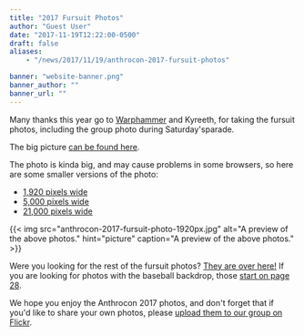 ```yaml
---
title: "2017 Fursuit Photos"
author: "Guest User"
date: "2017-11-19T12:22:00-0500"
draft: false
aliases:
    - "/news/2017/11/19/anthrocon-2017-fursuit-photos"

banner: "website-banner.png"
banner_author: ""
banner_url: ""
---
```


Many thanks this year go to [Warphammer](https://twitter.com/broadwing) and Kyreeth, for taking the fursuit photos, including the group photo during Saturday'sparade.

The big picture [can be found here](http://www.dragonscales.com/gallery/displayimage.php?album=79&amp;pid=48591).

The photo is kinda big, and may cause problems in some browsers, so here are some smaller versions of the photo:

- [1,920 pixels wide](/s/anthrocon-2017-fursuit-photo-1920px.jpg)
- [5,000 pixels wide](/s/anthrocon-2017-fursuit-photo-5k.jpg)
- [21,000 pixels wide](/s/anthrocon-2017-fursuit-photo-21k.jpg)

{{< img src="anthrocon-2017-fursuit-photo-1920px.jpg" alt="A preview of the above photos." hint="picture" caption="A preview of the above photos." >}}

Were you looking for the rest of the fursuit photos? [They are over here!](http://www.dragonscales.com/gallery/thumbnails.php?album=78) If you are looking for photos with the baseball backdrop, those [start on page 28](http://www.dragonscales.com/gallery/thumbnails.php?album=78&amp;page=28).

We hope you enjoy the Anthrocon 2017 photos, and don't forget that if you'd like to share your own photos, please [upload them to our group on Flickr](https://www.flickr.com/groups/anthrocon/).
